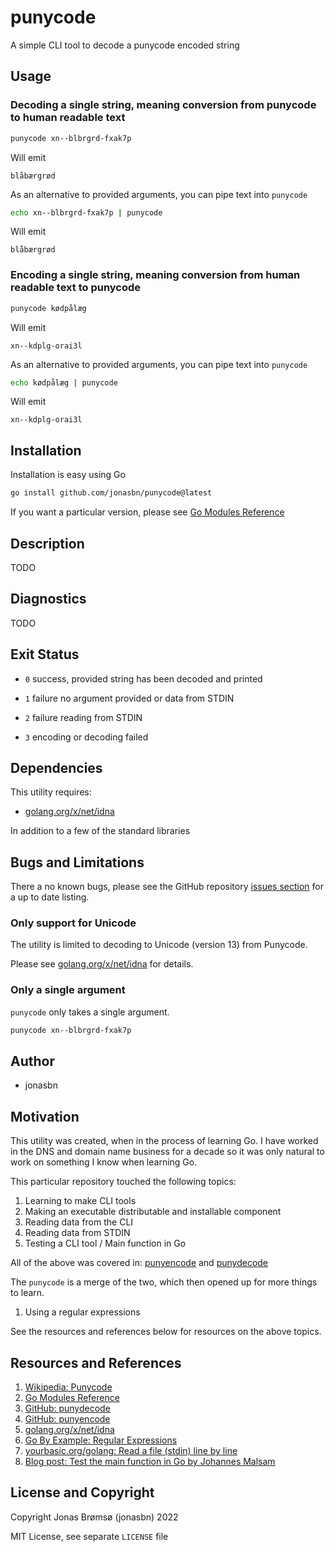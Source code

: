 # punycode

A simple CLI tool to decode a punycode encoded string

## Usage

### Decoding a single string, meaning conversion from punycode to human readable text

```bash
punycode xn--blbrgrd-fxak7p
```

Will emit

```text
blåbærgrød
```

As an alternative to provided arguments, you can pipe text into `punycode`

```bash
echo xn--blbrgrd-fxak7p | punycode
```

Will emit

```text
blåbærgrød
```

### Encoding a single string, meaning conversion from human readable text to punycode

```bash
punycode kødpålæg
```

Will emit

```text
xn--kdplg-orai3l
```

As an alternative to provided arguments, you can pipe text into `punycode`

```bash
echo kødpålæg | punycode
```

Will emit

```text
xn--kdplg-orai3l
```

## Installation

Installation is easy using Go

```bash
go install github.com/jonasbn/punycode@latest
```

If you want a particular version, please see [Go Modules Reference][MOD]

## Description

TODO

## Diagnostics

TODO

## Exit Status

- `0` success, provided string has been decoded and printed

- `1` failure no argument provided or data from STDIN

- `2` failure reading from STDIN

- `3` encoding or decoding failed

## Dependencies

This utility requires:

- [golang.org/x/net/idna][goidna]

In addition to a few of the standard libraries

## Bugs and Limitations

There a no known bugs, please see the GitHub repository [issues section](https://github.com/jonasbn/punycode/issues) for a up to date listing.

### Only support for Unicode

The utility is limited to decoding to Unicode (version 13) from Punycode.

Please see [golang.org/x/net/idna][goidna] for details.

### Only a single argument

`punycode` only takes a single argument.

```bash
punycode xn--blbrgrd-fxak7p
```

## Author

- jonasbn

## Motivation

This utility was created, when in the process of learning Go. I have worked in the DNS and domain name business for a decade so it was only natural to work on something I know when learning Go.

This particular repository touched the following topics:

1. Learning to make CLI tools
1. Making an executable distributable and installable component
1. Reading data from the CLI
1. Reading data from STDIN
1. Testing a CLI tool / Main function in Go

All of the above was covered in: [punyencode][punyencode] and [punydecode][punydecode]

The `punycode` is a merge of the two, which then opened up for more things to learn.

1. Using a regular expressions

See the resources and references below for resources on the above topics.

## Resources and References

1. [Wikipedia: Punycode](https://en.wikipedia.org/wiki/Punycode)
1. [Go Modules Reference][MOD]
1. [GitHub: punydecode][punydecode]
1. [GitHub: punyencode][punyencode]
1. [golang.org/x/net/idna][goidna]
1. [Go By Example: Regular Expressions](https://gobyexample.com/regular-expressions)
1. [yourbasic.org/golang: Read a file (stdin) line by line](https://yourbasic.org/golang/read-file-line-by-line/)
1. [Blog post: Test the main function in Go by Johannes Malsam](https://mj-go.in/golang/test-the-main-function-in-go)

## License and Copyright

Copyright Jonas Brømsø (jonasbn) 2022

MIT License, see separate `LICENSE` file

[MOD]: https://go.dev/ref/mod#go-install
[punydecode]: https://github.com/jonasbn/punydecode
[punyencode]: https://github.com/jonasbn/punyencode
[goidna]: https://pkg.go.dev/golang.org/x/net/idna
